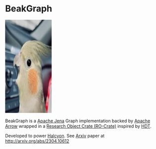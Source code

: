 # BeakGraph<br>
<img
  src="https://github.com/ebremer/BeakGraph/raw/master/beakgraph.png?raw=true"
  width=300px height=300px
  alt="BeakGraph"
  title="BeakGraph"
  style="display: inline-block; margin: 0 auto; max-width: 150px">

BeakGraph is a [Apache Jena](https://jena.apache.org/) Graph implementation backed by [Apache Arrow](https://arrow.apache.org/)
wrapped in a [Research Object Crate (RO-Crate)](https://www.researchobject.org/ro-crate/) inspired by [HDT](https://www.rdfhdt.org/).

Developed to power [Halcyon](https://github.com/halcyon-project/Halcyon).  See [Arxiv](https://arxiv.org/) paper at http://arxiv.org/abs/2304.10612